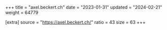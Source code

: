 +++
title = "axel.beckert.ch"
date = "2023-01-31"
updated = "2024-02-21"
weight = 64779

[extra]
source = "https://axel.beckert.ch/"
ratio = 43
size = 63
+++
